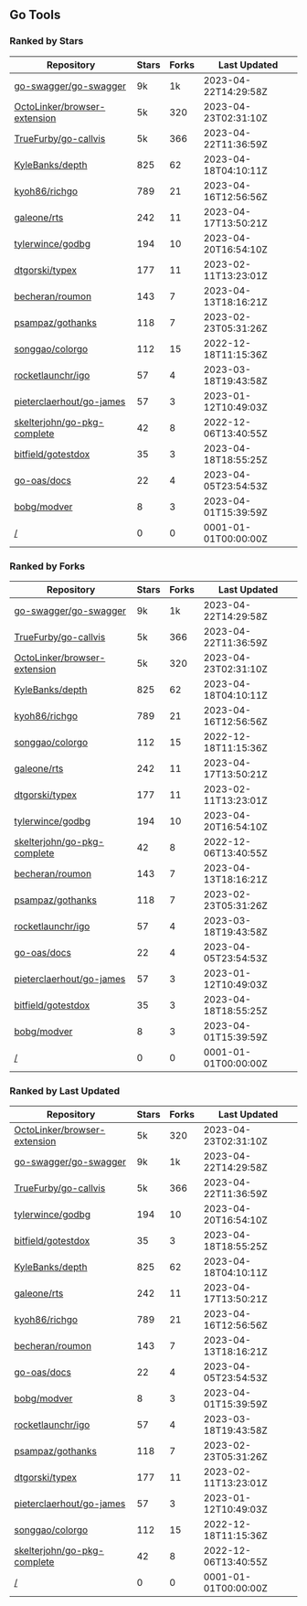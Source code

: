 ## Go Tools

### Ranked by Stars

| Repository | Stars | Forks | Last Updated |
|------------|-------|-------|--------------|
| [go-swagger/go-swagger](https://github.com/go-swagger/go-swagger) | 9k | 1k | 2023-04-22T14:29:58Z |
| [OctoLinker/browser-extension](https://github.com/OctoLinker/browser-extension) | 5k | 320 | 2023-04-23T02:31:10Z |
| [TrueFurby/go-callvis](https://github.com/TrueFurby/go-callvis) | 5k | 366 | 2023-04-22T11:36:59Z |
| [KyleBanks/depth](https://github.com/KyleBanks/depth) | 825 | 62 | 2023-04-18T04:10:11Z |
| [kyoh86/richgo](https://github.com/kyoh86/richgo) | 789 | 21 | 2023-04-16T12:56:56Z |
| [galeone/rts](https://github.com/galeone/rts) | 242 | 11 | 2023-04-17T13:50:21Z |
| [tylerwince/godbg](https://github.com/tylerwince/godbg) | 194 | 10 | 2023-04-20T16:54:10Z |
| [dtgorski/typex](https://github.com/dtgorski/typex) | 177 | 11 | 2023-02-11T13:23:01Z |
| [becheran/roumon](https://github.com/becheran/roumon) | 143 | 7 | 2023-04-13T18:16:21Z |
| [psampaz/gothanks](https://github.com/psampaz/gothanks) | 118 | 7 | 2023-02-23T05:31:26Z |
| [songgao/colorgo](https://github.com/songgao/colorgo) | 112 | 15 | 2022-12-18T11:15:36Z |
| [rocketlaunchr/igo](https://github.com/rocketlaunchr/igo) | 57 | 4 | 2023-03-18T19:43:58Z |
| [pieterclaerhout/go-james](https://github.com/pieterclaerhout/go-james) | 57 | 3 | 2023-01-12T10:49:03Z |
| [skelterjohn/go-pkg-complete](https://github.com/skelterjohn/go-pkg-complete) | 42 | 8 | 2022-12-06T13:40:55Z |
| [bitfield/gotestdox](https://github.com/bitfield/gotestdox) | 35 | 3 | 2023-04-18T18:55:25Z |
| [go-oas/docs](https://github.com/go-oas/docs) | 22 | 4 | 2023-04-05T23:54:53Z |
| [bobg/modver](https://github.com/bobg/modver) | 8 | 3 | 2023-04-01T15:39:59Z |
| [/](https://github.com/dustinblackman/gomodrun/) | 0 | 0 | 0001-01-01T00:00:00Z |

### Ranked by Forks

| Repository | Stars | Forks | Last Updated |
|------------|-------|-------|--------------|
| [go-swagger/go-swagger](https://github.com/go-swagger/go-swagger) | 9k | 1k | 2023-04-22T14:29:58Z |
| [TrueFurby/go-callvis](https://github.com/TrueFurby/go-callvis) | 5k | 366 | 2023-04-22T11:36:59Z |
| [OctoLinker/browser-extension](https://github.com/OctoLinker/browser-extension) | 5k | 320 | 2023-04-23T02:31:10Z |
| [KyleBanks/depth](https://github.com/KyleBanks/depth) | 825 | 62 | 2023-04-18T04:10:11Z |
| [kyoh86/richgo](https://github.com/kyoh86/richgo) | 789 | 21 | 2023-04-16T12:56:56Z |
| [songgao/colorgo](https://github.com/songgao/colorgo) | 112 | 15 | 2022-12-18T11:15:36Z |
| [galeone/rts](https://github.com/galeone/rts) | 242 | 11 | 2023-04-17T13:50:21Z |
| [dtgorski/typex](https://github.com/dtgorski/typex) | 177 | 11 | 2023-02-11T13:23:01Z |
| [tylerwince/godbg](https://github.com/tylerwince/godbg) | 194 | 10 | 2023-04-20T16:54:10Z |
| [skelterjohn/go-pkg-complete](https://github.com/skelterjohn/go-pkg-complete) | 42 | 8 | 2022-12-06T13:40:55Z |
| [becheran/roumon](https://github.com/becheran/roumon) | 143 | 7 | 2023-04-13T18:16:21Z |
| [psampaz/gothanks](https://github.com/psampaz/gothanks) | 118 | 7 | 2023-02-23T05:31:26Z |
| [rocketlaunchr/igo](https://github.com/rocketlaunchr/igo) | 57 | 4 | 2023-03-18T19:43:58Z |
| [go-oas/docs](https://github.com/go-oas/docs) | 22 | 4 | 2023-04-05T23:54:53Z |
| [pieterclaerhout/go-james](https://github.com/pieterclaerhout/go-james) | 57 | 3 | 2023-01-12T10:49:03Z |
| [bitfield/gotestdox](https://github.com/bitfield/gotestdox) | 35 | 3 | 2023-04-18T18:55:25Z |
| [bobg/modver](https://github.com/bobg/modver) | 8 | 3 | 2023-04-01T15:39:59Z |
| [/](https://github.com/dustinblackman/gomodrun/) | 0 | 0 | 0001-01-01T00:00:00Z |

### Ranked by Last Updated

| Repository | Stars | Forks | Last Updated |
|------------|-------|-------|--------------|
| [OctoLinker/browser-extension](https://github.com/OctoLinker/browser-extension) | 5k | 320 | 2023-04-23T02:31:10Z |
| [go-swagger/go-swagger](https://github.com/go-swagger/go-swagger) | 9k | 1k | 2023-04-22T14:29:58Z |
| [TrueFurby/go-callvis](https://github.com/TrueFurby/go-callvis) | 5k | 366 | 2023-04-22T11:36:59Z |
| [tylerwince/godbg](https://github.com/tylerwince/godbg) | 194 | 10 | 2023-04-20T16:54:10Z |
| [bitfield/gotestdox](https://github.com/bitfield/gotestdox) | 35 | 3 | 2023-04-18T18:55:25Z |
| [KyleBanks/depth](https://github.com/KyleBanks/depth) | 825 | 62 | 2023-04-18T04:10:11Z |
| [galeone/rts](https://github.com/galeone/rts) | 242 | 11 | 2023-04-17T13:50:21Z |
| [kyoh86/richgo](https://github.com/kyoh86/richgo) | 789 | 21 | 2023-04-16T12:56:56Z |
| [becheran/roumon](https://github.com/becheran/roumon) | 143 | 7 | 2023-04-13T18:16:21Z |
| [go-oas/docs](https://github.com/go-oas/docs) | 22 | 4 | 2023-04-05T23:54:53Z |
| [bobg/modver](https://github.com/bobg/modver) | 8 | 3 | 2023-04-01T15:39:59Z |
| [rocketlaunchr/igo](https://github.com/rocketlaunchr/igo) | 57 | 4 | 2023-03-18T19:43:58Z |
| [psampaz/gothanks](https://github.com/psampaz/gothanks) | 118 | 7 | 2023-02-23T05:31:26Z |
| [dtgorski/typex](https://github.com/dtgorski/typex) | 177 | 11 | 2023-02-11T13:23:01Z |
| [pieterclaerhout/go-james](https://github.com/pieterclaerhout/go-james) | 57 | 3 | 2023-01-12T10:49:03Z |
| [songgao/colorgo](https://github.com/songgao/colorgo) | 112 | 15 | 2022-12-18T11:15:36Z |
| [skelterjohn/go-pkg-complete](https://github.com/skelterjohn/go-pkg-complete) | 42 | 8 | 2022-12-06T13:40:55Z |
| [/](https://github.com/dustinblackman/gomodrun/) | 0 | 0 | 0001-01-01T00:00:00Z |

